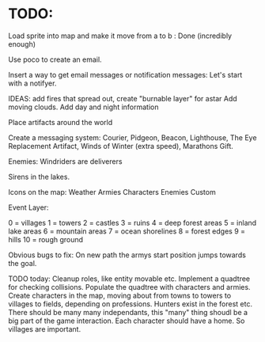 # TODO:

Load sprite into map and make it move from a to b : Done (incredibly enough)

Use poco to create an email.

Insert a way to get email messages or notification messages:
Let's start with a notifyer.




IDEAS: add fires that spread out, create "burnable layer" for astar
Add moving clouds.
Add day and night information

Place artifacts around the world

Create a messaging system:
Courier, Pidgeon, Beacon, Lighthouse, The Eye Replacement Artifact, Winds of Winter (extra speed), Marathons Gift.

Enemies:
Windriders are deliverers

Sirens in the lakes.

Icons on the map:
Weather
Armies
Characters
Enemies
Custom

Event Layer:

0 = villages
1 = towers
2 = castles
3 = ruins
4 = deep forest areas
5 = inland lake areas
6 = mountain areas
7 = ocean shorelines
8 = forest edges
9 = hills
10 = rough ground


Obvious bugs to fix:
On new path the armys start position jumps towards the goal.

TODO today:
Cleanup roles, like entity movable etc.
Implement a quadtree for checking collisions.
Populate the quadtree with characters and armies.
Create characters in the map, moving about from towns to towers to villages to fields, depending on professions.
Hunters exist in the forest etc. There should be many many independants, this "many" thing shoudl be a big part of the game interaction.
Each character should have a home. So villages are important.




